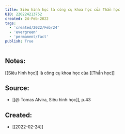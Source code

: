 ```yaml
---
title: Siêu hình học là công cụ khoa học của Thần học
UID: 220224213752
created: 24-Feb-2022
tags:
  - 'created/2022/Feb/24'
  - 'evergreen'
  - 'permanent/fact'
publish: True
---
```

## Notes:
[[Siêu hình học]] là công cụ khoa học của [[Thần học]]

## Source:
- [[@ Tomas Alvira, Siêu hình học]], p.43




## Created:
- [[2022-02-24]]

